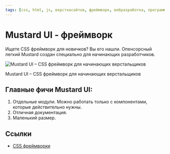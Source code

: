 ```yaml
---
tags: [css, html, js, версткасайтов, фреймворк, вебразработка, программирование]
---
```

# Mustard UI - фреймворк

Ищете CSS фреймворк для новичков? Вы его нашли. Опенсорсный легкий Mustard создан специально для начинающих разработчиков.

![Mustard UI – CSS фреймворк для начинающих верстальщиков](https://media.proglib.io/posts/2020/01/14/d5deb9647d7f1475ef7cb56a94a469ca.png)

Mustard UI – CSS фреймворк для начинающих верстальщиков

## Главные фичи Mustard UI:

1.  Отдельные модули. Можно работать только с компонентами, которые действительно нужны.
2.  Отличная документация.
3.  Маленький размер.

## Ссылки

* [CSS фреймворки](CSS%20%D1%84%D1%80%D0%B5%D0%B9%D0%BC%D0%B2%D0%BE%D1%80%D0%BA%D0%B8.md)
